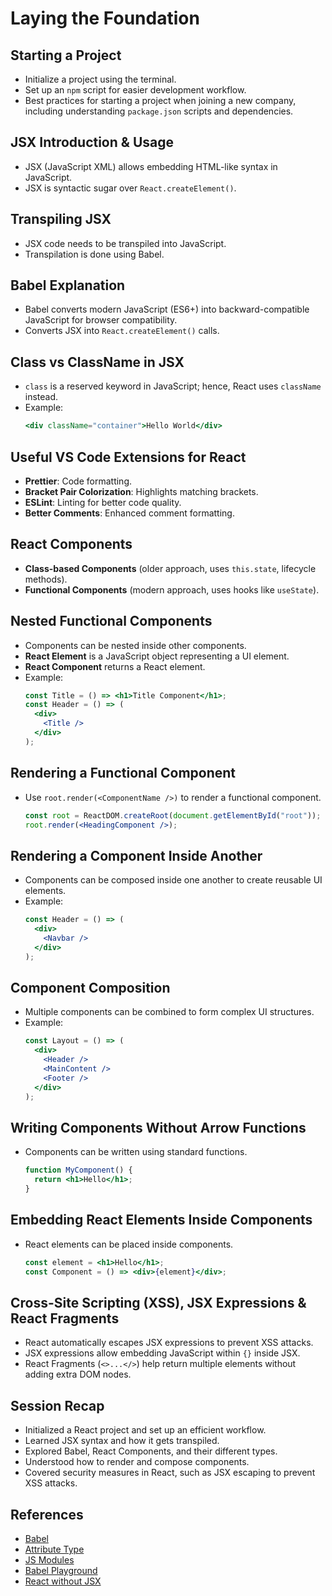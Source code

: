 
# Laying the Foundation

## Starting a Project
- Initialize a project using the terminal.
- Set up an `npm` script for easier development workflow.
- Best practices for starting a project when joining a new company, including understanding `package.json` scripts and dependencies.

## JSX Introduction & Usage
- JSX (JavaScript XML) allows embedding HTML-like syntax in JavaScript.
- JSX is syntactic sugar over `React.createElement()`.

## Transpiling JSX
- JSX code needs to be transpiled into JavaScript.
- Transpilation is done using Babel.

## Babel Explanation
- Babel converts modern JavaScript (ES6+) into backward-compatible JavaScript for browser compatibility.
- Converts JSX into `React.createElement()` calls.

## Class vs ClassName in JSX
- `class` is a reserved keyword in JavaScript; hence, React uses `className` instead.
- Example:
  ```jsx
  <div className="container">Hello World</div>
  ```

## Useful VS Code Extensions for React
- **Prettier**: Code formatting.
- **Bracket Pair Colorization**: Highlights matching brackets.
- **ESLint**: Linting for better code quality.
- **Better Comments**: Enhanced comment formatting.

## React Components
- **Class-based Components** (older approach, uses `this.state`, lifecycle methods).
- **Functional Components** (modern approach, uses hooks like `useState`).

## Nested Functional Components
- Components can be nested inside other components.
- **React Element** is a JavaScript object representing a UI element.
- **React Component** returns a React element.
- Example:
  ```jsx
  const Title = () => <h1>Title Component</h1>;
  const Header = () => (
    <div>
      <Title />
    </div>
  );
  ```

## Rendering a Functional Component
- Use `root.render(<ComponentName />)` to render a functional component.
  ```jsx
  const root = ReactDOM.createRoot(document.getElementById("root"));
  root.render(<HeadingComponent />);
  ```

## Rendering a Component Inside Another
- Components can be composed inside one another to create reusable UI elements.
- Example:
  ```jsx
  const Header = () => (
    <div>
      <Navbar />
    </div>
  );
  ```

## Component Composition
- Multiple components can be combined to form complex UI structures.
- Example:
  ```jsx
  const Layout = () => (
    <div>
      <Header />
      <MainContent />
      <Footer />
    </div>
  );
  ```

## Writing Components Without Arrow Functions
- Components can be written using standard functions.
  ```jsx
  function MyComponent() {
    return <h1>Hello</h1>;
  }
  ```

## Embedding React Elements Inside Components
- React elements can be placed inside components.
  ```jsx
  const element = <h1>Hello</h1>;
  const Component = () => <div>{element}</div>;
  ```

## Cross-Site Scripting (XSS), JSX Expressions & React Fragments
- React automatically escapes JSX expressions to prevent XSS attacks.
- JSX expressions allow embedding JavaScript within `{}` inside JSX.
- React Fragments (`<>...</>`) help return multiple elements without adding extra DOM nodes.

## Session Recap
- Initialized a React project and set up an efficient workflow.
- Learned JSX syntax and how it gets transpiled.
- Explored Babel, React Components, and their different types.
- Understood how to render and compose components.
- Covered security measures in React, such as JSX escaping to prevent XSS attacks.

## References
- [Babel](https://babeljs.io/)
- [Attribute Type](https://developer.mozilla.org/en-US/docs/Web/HTML/Element/script#attr-type)
- [JS Modules](https://developer.mozilla.org/en-US/docs/Web/JavaScript/Guide/Modules)
- [Babel Playground](https://babeljs.io/repl#)
- [React without JSX](https://reactjs.org/docs/react-without-jsx.html)
